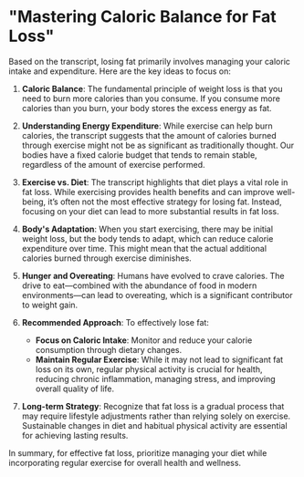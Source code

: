 # "Mastering Caloric Balance for Fat Loss"

Based on the transcript, losing fat primarily involves managing your caloric intake and expenditure. Here are the key ideas to focus on:

1. **Caloric Balance**: The fundamental principle of weight loss is that you need to burn more calories than you consume. If you consume more calories than you burn, your body stores the excess energy as fat.

2. **Understanding Energy Expenditure**: While exercise can help burn calories, the transcript suggests that the amount of calories burned through exercise might not be as significant as traditionally thought. Our bodies have a fixed calorie budget that tends to remain stable, regardless of the amount of exercise performed.

3. **Exercise vs. Diet**: The transcript highlights that diet plays a vital role in fat loss. While exercising provides health benefits and can improve well-being, it’s often not the most effective strategy for losing fat. Instead, focusing on your diet can lead to more substantial results in fat loss.

4. **Body's Adaptation**: When you start exercising, there may be initial weight loss, but the body tends to adapt, which can reduce calorie expenditure over time. This might mean that the actual additional calories burned through exercise diminishes.

5. **Hunger and Overeating**: Humans have evolved to crave calories. The drive to eat—combined with the abundance of food in modern environments—can lead to overeating, which is a significant contributor to weight gain.

6. **Recommended Approach**: To effectively lose fat:
   - **Focus on Caloric Intake**: Monitor and reduce your calorie consumption through dietary changes.
   - **Maintain Regular Exercise**: While it may not lead to significant fat loss on its own, regular physical activity is crucial for health, reducing chronic inflammation, managing stress, and improving overall quality of life.

7. **Long-term Strategy**: Recognize that fat loss is a gradual process that may require lifestyle adjustments rather than relying solely on exercise. Sustainable changes in diet and habitual physical activity are essential for achieving lasting results.

In summary, for effective fat loss, prioritize managing your diet while incorporating regular exercise for overall health and wellness.